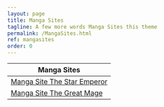 ```yaml
---
layout: page
title: Manga Sites
tagline: A few more words Manga Sites this theme
permalink: /MangaSites.html
ref: mangasites
order: 0
---
```





| Manga Sites |
|-------------|
|[Manga Site The Star Emperor](/2020/08/29/Manga-Site-The-Star-Emperor.html)|
|[Manga Site The Great Mage](/2020/08/27/Manga-Site-The-Great-Mage.html)|






